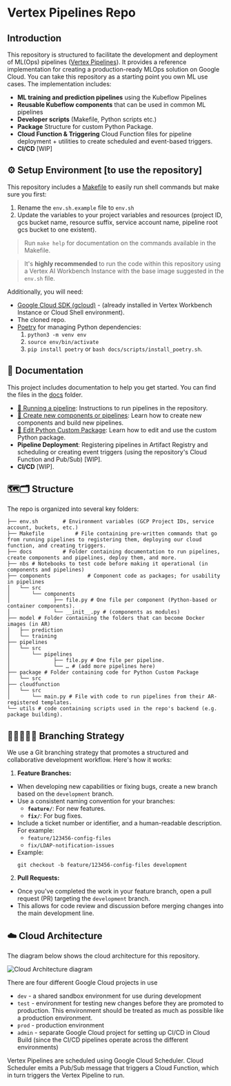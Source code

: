 # Vertex Pipelines Repo

## Introduction

This repository is structured to facilitate the development and deployment of ML(Ops) pipelines ([Vertex Pipelines](https://cloud.google.com/vertex-ai/docs/pipelines/)). It provides a reference implementation for creating a production-ready MLOps solution on Google Cloud. You can take this repository as a starting point you own ML use cases. 
The implementation includes:

* **ML training and prediction pipelines** using the Kubeflow Pipelines
* **Reusable Kubeflow components** that can be used in common ML pipelines
* **Developer scripts** (Makefile, Python scripts etc.)
* **Package** Structure for custom Python Package.
* **Cloud Function & Triggering** Cloud Function files for pipeline deployment + utilities to create scheduled and event-based triggers.
* **CI/CD** [WIP]

## ⚙️ Setup Environment [to use the repository]
This repository includes a [Makefile](Makefile) to easily run shell commands but make sure you first:
1. Rename the `env.sh.example` file to `env.sh`
1. Update the variables to your project variables and resources (project ID, gcs bucket name, resource suffix, service account name, pipeline root gcs bucket to one existent).

> Run `make help` for documentation on the commands available in the Makefile.

> It's **highly recommended** to run the code within this repository using a Vertex AI Workbench Instance with the base image suggested in the `env.sh` file.
 
Additionally, you will need: 

- [Google Cloud SDK (gcloud)](https://cloud.google.com/sdk/docs/quickstart) - (already installed in Vertex Workbench Instance or Cloud Shell environment).
- The cloned repo.
- [Poetry](https://python-poetry.org/) for managing Python dependencies:
    1. `python3 -m venv env`
    1. `source env/bin/activate`
    1. `pip install poetry` or `bash docs/scripts/install_poetry.sh`.

## 🚀 Documentation

This project includes documentation to help you get started. You can find the files in the [docs](./docs) folder.

- [📃 Running a pipeline](./docs/01_run_pipeline.md): Instructions to run pipelines in the repository.
- [📃 Create new components or pipelines](./docs/02_create_component_or_pipeline.md): Learn how to create new components and build new pipelines.
- [📃 Edit Python Custom Package](./docs/03_custom_python_package.md): Learn how to edit and use the custom Python package. 
- **Pipeline Deployment**: Registering pipelines in Artifact Registry and scheduling or creating event triggers (using the repository's Cloud Function and Pub/Sub) [WIP].
- **CI/CD** [WIP].

## 🗺️🗂️ Structure

The repo is organized into several key folders:

```
├── env.sh		  # Environment variables (GCP Project IDs, service account, buckets, etc.) 
├── Makefile		  # File containing pre-written commands that go from running pipelines to registering them, deploying our cloud function, and creating triggers.
├── docs		  # Folder containing documentation to run pipelines, create components and pipelines, deploy them, and more.
├── nbs # Notebooks to test code before making it operational (in components and pipelines) 
├── components			  # Component code as packages; for usability in pipelines
│   └── src            
│   	└── components	
│   	       ├── file.py # One file per component (Python-based or container components).
│   	       └── __init__.py # (components as modules)  
├── model # Folder containing the folders that can become Docker images (in AR)
│   ├── prediction
│   └── training  
├── pipelines
│   └── src   
│   	└── pipelines
│   	       ├── file.py # One file per pipeline.
│   	       └── … # (add more pipelines here)  	
├── package # Folder containing code for Python Custom Package
│   └── src
├── cloudfunction
│   └── src 
│   	└── main.py # File with code to run pipelines from their AR-registered templates.
└── utils # code containing scripts used in the repo's backend (e.g. package building).
```

## 🧑‍🧑‍🧒‍🧒🤝 Branching Strategy

We use a Git branching strategy that promotes a structured and collaborative development workflow. Here's how it works:


1. **Feature Branches:**
  - When developing new capabilities or fixing bugs, create a new branch based on the `development` branch.
  - Use a consistent naming convention for your branches:
    - **`feature/`**: For new features.
    - **`fix/`**: For bug fixes.
  - Include a ticket number or identifier, and a human-readable description. For example:
    - `feature/123456-config-files`
    - `fix/LDAP-notification-issues`
  - Example:
    ```shell
    git checkout -b feature/123456-config-files development
    ```

2. **Pull Requests:**
  - Once you've completed the work in your feature branch, open a pull request (PR) targeting the `development` branch.
  - This allows for code review and discussion before merging changes into the main development line.

## ☁️ Cloud Architecture

The diagram below shows the cloud architecture for this repository.

![Cloud Architecture diagram](./docs/images/architecture.png)

There are four different Google Cloud projects in use

* `dev` - a shared sandbox environment for use during development
* `test` - environment for testing new changes before they are promoted to production. This environment should be treated as much as possible like a production environment.
* `prod` - production environment
* `admin` - separate Google Cloud project for setting up CI/CD in Cloud Build (since the CI/CD pipelines operate across the different environments)

Vertex Pipelines are scheduled using Google Cloud Scheduler. Cloud Scheduler emits a Pub/Sub message that triggers a Cloud Function, which in turn triggers the Vertex Pipeline to run.